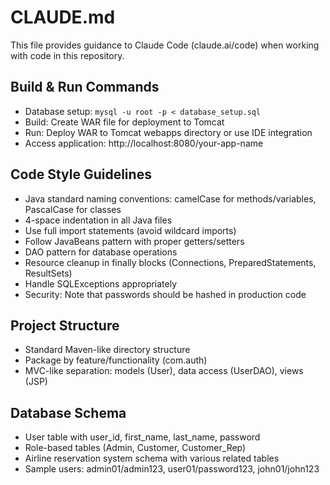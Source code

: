 # CLAUDE.md

This file provides guidance to Claude Code (claude.ai/code) when working with code in this repository.

## Build & Run Commands
- Database setup: `mysql -u root -p < database_setup.sql`
- Build: Create WAR file for deployment to Tomcat
- Run: Deploy WAR to Tomcat webapps directory or use IDE integration
- Access application: http://localhost:8080/your-app-name

## Code Style Guidelines
- Java standard naming conventions: camelCase for methods/variables, PascalCase for classes
- 4-space indentation in all Java files
- Use full import statements (avoid wildcard imports)
- Follow JavaBeans pattern with proper getters/setters
- DAO pattern for database operations
- Resource cleanup in finally blocks (Connections, PreparedStatements, ResultSets)
- Handle SQLExceptions appropriately
- Security: Note that passwords should be hashed in production code

## Project Structure
- Standard Maven-like directory structure
- Package by feature/functionality (com.auth)
- MVC-like separation: models (User), data access (UserDAO), views (JSP)

## Database Schema
- User table with user_id, first_name, last_name, password
- Role-based tables (Admin, Customer, Customer_Rep)
- Airline reservation system schema with various related tables
- Sample users: admin01/admin123, user01/password123, john01/john123